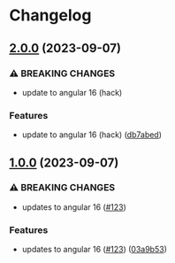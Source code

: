 # Changelog

## [2.0.0](https://github.com/Maxl94/ngx-multi-sort-table/compare/v1.0.0...v2.0.0) (2023-09-07)


### ⚠ BREAKING CHANGES

* update to angular 16 (hack)

### Features

* update to angular 16 (hack) ([db7abed](https://github.com/Maxl94/ngx-multi-sort-table/commit/db7abed98413cafcf4228ffd5a6a0665b8c79004))

## [1.0.0](https://github.com/Maxl94/ngx-multi-sort-table/compare/v0.10.2...v1.0.0) (2023-09-07)


### ⚠ BREAKING CHANGES

* updates to angular 16 ([#123](https://github.com/Maxl94/ngx-multi-sort-table/issues/123))

### Features

* updates to angular 16 ([#123](https://github.com/Maxl94/ngx-multi-sort-table/issues/123)) ([03a9b53](https://github.com/Maxl94/ngx-multi-sort-table/commit/03a9b531d0c17c9dbb9c66c233528925a359459b))
